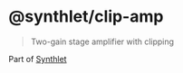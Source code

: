 # @synthlet/clip-amp

> Two-gain stage amplifier with clipping

Part of [Synthlet](https://github.com/danigb/synthlet)
